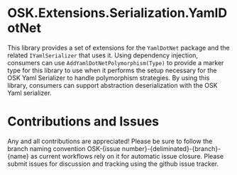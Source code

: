 # OSK.Extensions.Serialization.YamlDotNet
This library provides a set of extensions for the `YamlDotNet` package and the related `IYamlSerializer` that uses it. Using dependency injection,
consumers can use `AddYamlDotNetPolymorphism(Type)` to provide a marker type for this library to use when it performs the setup necessary for the 
OSK Yaml Serializer to handle polymorphism strategies. By using this library, consumers can support abstraction deserialization with the OSK Yaml serializer.

# Contributions and Issues
Any and all contributions are appreciated! Please be sure to follow the branch naming convention OSK-{issue number}-{deliminated}-{branch}-{name} as current workflows rely on it for automatic issue closure. Please submit issues for discussion and tracking using the github issue tracker.